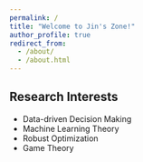 ```yaml
---
permalink: /
title: "Welcome to Jin's Zone!"
author_profile: true
redirect_from: 
  - /about/
  - /about.html
---
```



## Research Interests
<!-- Data-driven Decision Making, Machine Learning Theory, Robust Optimization, Game Theory -->
* Data-driven Decision Making
* Machine Learning Theory
* Robust Optimization
* Game Theory



<!-- Working Paper
======

Data-driven Decision Making
------
still working on it ...

Robust Optimization
------
to be listed ... -->



